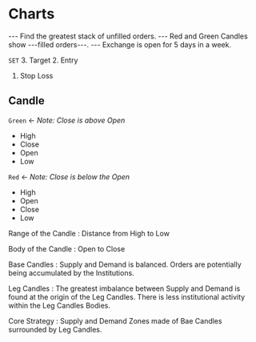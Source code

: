 # Charts

--- Find the greatest stack of unfilled orders.
--- Red and Green Candles show ---filled orders---.
--- Exchange is open for 5 days in a week.

`SET`
3. Target
2. Entry 
1. Stop Loss

## Candle
`Green` <- _Note: Close is above Open_
* High
* Close
* Open
* Low

`Red` <- _Note: Close is below the Open_
* High
* Open
* Close
* Low

Range of the Candle
: Distance from High to Low 

Body of the Candle
: Open to Close

Base Candles
: Supply and Demand is balanced.  Orders are potentially being accumulated by the Institutions.

Leg Candles
: The greatest imbalance between Supply and Demand is found at the origin of the Leg Candles.  There is less institutional activity within the Leg Candles Bodies.

Core Strategy
: Supply and Demand Zones made of Bae Candles surrounded by Leg Candles.
<!--stackedit_data:
eyJoaXN0b3J5IjpbLTE2OTIyOTA0MzQsLTIwNzM2ODYxNzAsNj
Y5NDcxMjE2LC05MDAzOTExNTMsNzMwOTk4MTE2XX0=
-->